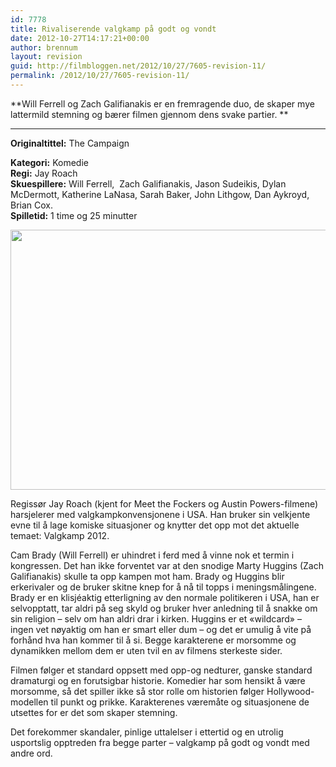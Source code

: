 ```yaml
---
id: 7778
title: Rivaliserende valgkamp på godt og vondt
date: 2012-10-27T14:17:21+00:00
author: brennum
layout: revision
guid: http://filmbloggen.net/2012/10/27/7605-revision-11/
permalink: /2012/10/27/7605-revision-11/
---
```

**Will Ferrell og Zach Galifianakis er en fremragende duo, de skaper mye lattermild stemning og bærer filmen gjennom dens svake partier. **  
****

**<!--more-->Originaltittel:** The Campaign

  
**Kategori:** Komedie  
**Regi:** Jay Roach  
**Skuespillere:** Will Ferrell,  Zach Galifianakis, Jason Sudeikis, Dylan McDermott, Katherine LaNasa, Sarah Baker, John Lithgow, Dan Aykroyd, Brian Cox.  
**Spilletid:** 1 time og 25 minutter

<a href="http://filmbloggen.net/?attachment_id=7635" rel="attachment wp-att-7635"><img class="alignnone size-large wp-image-7635" src="http://filmbloggen.net/wp-content/uploads//2012/10/Film-Review-The-Campaign.JP_-620x416.jpg" alt="" width="620" height="416" /></a>

Regissør Jay Roach (kjent for Meet the Fockers og Austin Powers-filmene) harsjelerer med valgkampkonvensjonene i USA. Han bruker sin velkjente evne til å lage komiske situasjoner og knytter det opp mot det aktuelle temaet: Valgkamp 2012.

Cam Brady (Will Ferrell) er uhindret i ferd med å vinne nok et termin i kongressen. Det han ikke forventet var at den snodige Marty Huggins (Zach Galifianakis) skulle ta opp kampen mot ham. Brady og Huggins blir erkerivaler og de bruker skitne knep for å nå til topps i meningsmålingene. Brady er en klisjéaktig etterligning av den normale politikeren i USA, han er selvopptatt, tar aldri på seg skyld og bruker hver anledning til å snakke om sin religion &#8211; selv om han aldri drar i kirken. Huggins er et &laquo;wildcard&raquo; &#8211; ingen vet nøyaktig om han er smart eller dum &#8211; og det er umulig å vite på forhånd hva han kommer til å si. Begge karakterene er morsomme og dynamikken mellom dem er uten tvil en av filmens sterkeste sider.

Filmen følger et standard oppsett med opp-og nedturer, ganske standard dramaturgi og en forutsigbar historie. Komedier har som hensikt å være morsomme, så det spiller ikke så stor rolle om historien følger Hollywood-modellen til punkt og prikke. Karakterenes væremåte og situasjonene de utsettes for er det som skaper stemning.

Det forekommer skandaler, pinlige uttalelser i ettertid og en utrolig usportslig opptreden fra begge parter &#8211; valgkamp på godt og vondt med andre ord.